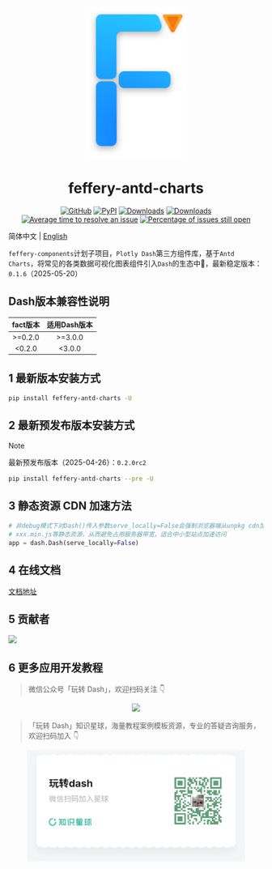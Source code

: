 <p align="center">
	<img src="./fact-logo.svg" height=300></img>
</p>
<h1 align="center">feffery-antd-charts</h1>
<div align="center">

[![GitHub](https://shields.io/badge/license-MIT-informational)](https://github.com/CNFeffery/feffery-antd-charts/blob/master/LICENSE)
[![PyPI](https://img.shields.io/pypi/v/feffery-antd-charts.svg?color=dark-green)](https://pypi.org/project/feffery-antd-charts/)
[![Downloads](https://static.pepy.tech/badge/feffery-antd-charts)](https://pepy.tech/project/feffery-antd-charts)
[![Downloads](https://static.pepy.tech/badge/feffery-antd-charts/month)](https://pepy.tech/project/feffery-antd-charts)
[![Average time to resolve an issue](http://isitmaintained.com/badge/resolution/CNFeffery/feffery-antd-charts.svg)](http://isitmaintained.com/project/CNFeffery/feffery-antd-charts "Average time to resolve an issue")
[![Percentage of issues still open](http://isitmaintained.com/badge/open/CNFeffery/feffery-antd-charts.svg)](http://isitmaintained.com/project/CNFeffery/feffery-antd-charts "Percentage of issues still open")

</div>

简体中文 | [English](./README-en_US.md)

`feffery-components`计划子项目，`Plotly Dash`第三方组件库，基于`Antd Charts`，将常见的各类数据可视化图表组件引入`Dash`的生态中🥳，最新稳定版本：`0.1.6`（2025-05-20）

## Dash版本兼容性说明

| fact版本 | 适用Dash版本 |
| :-----: | :----------: |
| >=0.2.0 |   >=3.0.0    |
| <0.2.0  |    <3.0.0    |

## 1 最新版本安装方式

```bash
pip install feffery-antd-charts -U
```

## 2 最新预发布版本安装方式

> [!NOTE]  
> 最新预发布版本（2025-04-26）：`0.2.0rc2`

```bash
pip install feffery-antd-charts --pre -U
```

## 3 静态资源 CDN 加速方法

```Python
# 非debug模式下对Dash()传入参数serve_locally=False会强制浏览器端从unpkg cdn加载各个依赖的
# xxx.min.js等静态资源，从而避免占用服务器带宽，适合中小型站点加速访问
app = dash.Dash(serve_locally=False)
```

## 4 在线文档

[文档地址](https://fact.feffery.tech/)

## 5 贡献者

<a href = "https://github.com/CNFeffery/feffery-antd-charts/graphs/contributors">
  <img src = "https://contrib.rocks/image?repo=CNFeffery/feffery-antd-charts"/>
</a>

## 6 更多应用开发教程

> 微信公众号「玩转 Dash」，欢迎扫码关注 👇

<p align="center" >
  <img src="./imgs/公众号.png" height=220 />
</p>

> 「玩转 Dash」知识星球，海量教程案例模板资源，专业的答疑咨询服务，欢迎扫码加入 👇

<p align="center" >
  <img src="./imgs/知识星球.jpg" height=220 />
</p>

